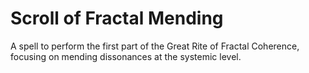 # Scroll of Fractal Mending

A spell to perform the first part of the Great Rite of Fractal Coherence, focusing on mending dissonances at the systemic level.
